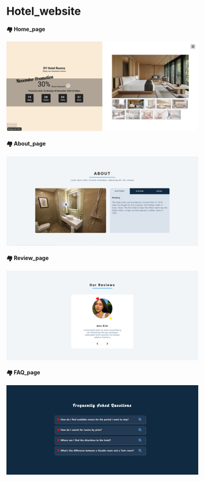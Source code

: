 # Hotel_website

#### 🏘 Home_page
<img src="img/screenshot/screenshot_home.png" width="500" height="233">


#### 🏘 About_page
<img src="img/screenshot/screenshot_about.png" width="500" height="233">


#### 🏘 Review_page
<img src="img/screenshot/screenshot_review.png" width="500" height="233">


#### 🏘 FAQ_page
<img src="img/screenshot/screenshot_faq.png" width="500" height="233">
